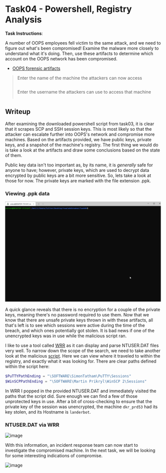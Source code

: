 # Task04 - Powershell, Registry Analysis

**Task Instructions**:

A number of OOPS employees fell victim to the same attack, and we need to figure out what's been compromised! Examine the malware more closely to understand what it's doing. Then, use these artifacts to determine which account on the OOPS network has been compromised.

* [OOPS forensic artifacts]

> Enter the name of the machine the attackers can now access
> ```
> ```
> 
> Enter the username the attackers can use to access that machine
> ```
> ```

## Writeup

After examining the downloaded powershell script from task03, it is clear that it scrapes SCP and SSH session keys. This is most likely so that the attacker can escalate further into OOPS's network and compromise more machines. Based on the artifacts provided, we have public keys, private keys, and a snapshot of the machine's registry. The first thing we would do is take a look at the artifacts and draw some conclusions based on the state of them.

Public key data isn't too important as, by its name, it is *generally* safe for anyone to have; however, private keys, which are used to decrypt data encrypted by public keys are a bit more sensitive. So, lets take a look at those for now. The private keys are marked with the file extension .ppk.

### Viewing .ppk data
<img src="https://github.com/colton-gabertan/NSACodeBreaker2021/blob/task04/ppk.gif">

A quick glance reveals that there is no encryption for a couple of the private keys, meaning there's no password required to use them. Now that we know that there are unsafe private keys thrown in with these artifacts, all that's left is to see which sessions were active during the time of the breach, and which ones potentially got stolen. It is bad news if one of the unencrypted keys was in use while the malicious script ran.

I like to use a tool called [WRR] as it can display and parse NTUSER.DAT files very well. To narrow down the scope of the search, we need to take another look at the malicious [script]. Here we can view where it traveled to within the registry, and exactly what it was looking for. There are clear paths defined within the script here:

```powershell
$PuTTYPathEnding = "\SOFTWARE\SimonTatham\PuTTY\Sessions"
$WinSCPPathEnding = "\SOFTWARE\Martin Prikryl\WinSCP 2\Sessions"
```

In WRR I popped in the provided NTUSER.DAT and immediately visited the paths that the script did. Sure enough we can find a few of those unprotected keys in use. After a bit of cross-checking to ensure that the private key of the session was unencrypted, the machine `dkr_prd53` had its key stolen, and its Hostname is `landerbot`.

### NTUSER.DAT via WRR
![image](https://user-images.githubusercontent.com/66766340/146339431-54c971ad-f623-41b4-9fac-4098aa00a5ac.png)

With this information, an incident response team can now start to investigate the compromised machine. In the next task, we will be looking for some interesting indications of compromise.

![image](https://user-images.githubusercontent.com/66766340/148634551-c6edd37d-781c-4d3e-ac99-9f012e73ac29.png)

[OOPS forensic artifacts]: https://github.com/colton-gabertan/NSACodeBreaker2021/blob/task04/artifacts.zip
[WRR]: https://www.mitec.cz/wrr.html
[script]: https://github.com/colton-gabertan/NSACodeBreaker2021/blob/task03/zdfou.sh
